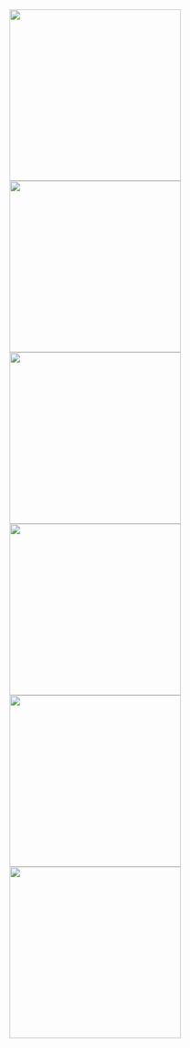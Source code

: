 <div display='flex'>
<img src='./screenshots/photo_2022-08-23_02-25-54 (2).jpg' height='300px'/>
<img src='./screenshots/photo_2022-08-23_02-25-54 (3).jpg' height='300px'/>
<img src='./screenshots/photo_2022-08-23_02-25-54 (4).jpg' height='300px'/>
<img src='./screenshots/photo_2022-08-23_02-25-54.jpg' height='300px'/>
<img src='./screenshots/photo_2022-08-23_02-25-55 (2).jpg' height='300px'/>
<img src='./screenshots/photo_2022-08-23_02-25-55.jpg' height='300px'/>

</div>
